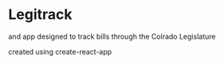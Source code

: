 # Legitrack

and app designed to track bills through the Colrado Legislature

created using create-react-app

